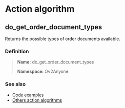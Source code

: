 # Action algorithm

## do_get_order_document_types

Returns the possible types of order documents available.
    
### Definition

> **Name:** do_get_order_document_types
> 
> **Namespace:** Ov2Anyone

### See also
* [Code examples](https://cenit.io/algorithm?f[name][40703][o]=is&f[name][40703][v]=do_get_order_document_types&f[namespace][40840][o]=starts_with&f[namespace][40840][v]=Ov2)
* [Others action algorithms](overview?id=do_get_order_document_types)